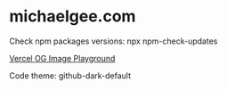 # michaelgee.com

Check npm packages versions: npx npm-check-updates

[Vercel OG Image Playground](https://og-playground.vercel.app/)

Code theme: github-dark-default
